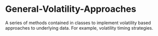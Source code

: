 # General-Volatility-Approaches
A series of methods contained in classes to implement volatility based approaches to underlying data. For example, volatility timing strategies.
